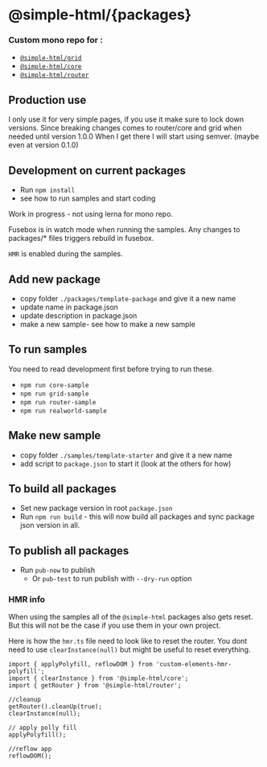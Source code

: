 # @simple-html/{packages}

### Custom mono repo for :
* [`@simple-html/grid`](https://github.com/simple-html/simple-html/tree/master/packages/grid)
* [`@simple-html/core`](https://github.com/simple-html/simple-html/tree/master/packages/core)
* [`@simple-html/router`](https://github.com/simple-html/simple-html/tree/master/packages/router)


## Production use
I only use it for very simple pages, if you use it make sure to lock down versions. Since breaking changes comes to router/core and grid when needed until version 1.0.0
When I get there I will start using semver. (maybe even at version 0.1.0)



## Development on current packages
* Run `npm install`
* see how to run samples and start coding

Work in progress - not using lerna for mono repo.

Fusebox is in watch mode when running the samples. Any changes to packages/* files triggers rebuild in fusebox. 

`HMR` is enabled during the samples.


## Add new package
* copy folder `./packages/template-package` and give it a new name
* update name in package.json
* update description in package.json
* make a new sample- see how to make a new sample


## To run samples

You need to read development first before trying to run these.

* `npm run core-sample`
* `npm run grid-sample`
* `npm run router-sample`
* `npm run realworld-sample`

## Make new sample
* copy folder `./samples/template-starter` and give it a new name
* add script to `package.json` to start it (look at the others for how)

## To build all packages
* Set new package version in root `package.json`
* Run `npm run build` - this will now build all packages and sync package json version in all. 

## To publish all packages
* Run `pub-now` to publish 
  * Or `pub-test` to run publish with `--dry-run` option


### HMR info

When using the samples all of the `@simple-html` packages also gets reset. But this will not be the case if you use them in your own project.

Here is how the `hmr.ts` file need to look like to reset the router.
You dont need to use `clearInstance(null)` but might be useful to reset everything.

```
import { applyPolyfill, reflowDOM } from 'custom-elements-hmr-polyfill';
import { clearInstance } from '@simple-html/core';
import { getRouter } from '@simple-html/router';

//cleanup
getRouter().cleanUp(true);
clearInstance(null);

// apply polly fill
applyPolyfill();

//reflow app
reflowDOM();
```

